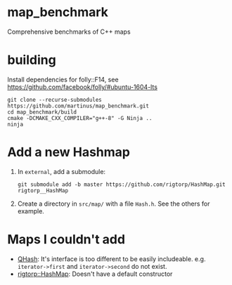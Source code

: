 # map_benchmark
Comprehensive benchmarks of C++ maps

# building

Install dependencies for folly::F14, see https://github.com/facebook/folly/#ubuntu-1604-lts

    git clone --recurse-submodules https://github.com/martinus/map_benchmark.git
    cd map_benchmark/build
    cmake -DCMAKE_CXX_COMPILER="g++-8" -G Ninja ..
    ninja

# Add a new Hashmap

1. In `external`, add a submodule:
   ```
   git submodule add -b master https://github.com/rigtorp/HashMap.git rigtorp__HashMap
   ```
2. Create a directory in `src/map/` with a file `Hash.h`. See the others for example.


# Maps I couldn't add
* [QHash](https://github.com/qt/qtbase): It's interface is too different to be easily includeable. e.g. `iterator->first` and `iterator->second` do not exist.
* [rigtorp::HashMap](https://github.com/rigtorp/HashMap): Doesn't have a default constructor


